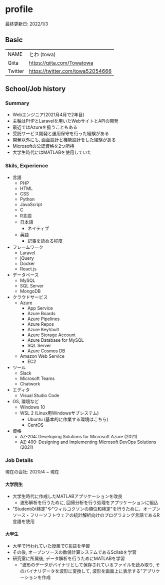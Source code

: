 # profile
最終更新日: 2022/1/3

## Basic
|         |                                  | 
| ------- | -------------------------------- | 
| NAME    | とわ (towa)                      | 
| Qiita   | https://qiita.com/Towatowa       | 
| Twitter | https://twitter.com/towa52054666 | 

## School/Job history
### Summary
- Webエンジニア(2021月4月で2年目)
- 主軸はPHPとLaravelを用いたWebサイトとAPIの開発
- 最近ではAzureを扱うこともある
- 受託サービス開発と運用保守を行った経験がある
- 開発以外にも, 画面設計と機能設計をした経験がある
- Microsoftの公認資格を2つ所持
- 大学生時代にはMATLABを使用していた

### Skils, Experience
- 言語
    - PHP
    - HTML
    - CSS
    - Python
    - JavaScript
    - C
    - R言語
    - 日本語
        - ネイティブ
    - 英語
        - 記事を読める程度
- フレームワーク
    - Laravel
    - jQuery
    - Docker
    - React.js
- データベース
    - MySQL
    - SQL Server
    - MongoDB
- クラウドサービス
    - Azure
        - App Service
        - Azure Boards
        - Azure Pipelines
        - Azure Repos
        - Azure KeyVault
        - Azure Storage Account
        - Azure Database for MySQL
        - SQL Server
        - Azure Cosmos DB
    - Amazon Web Service
        - EC2
- ツール
    - Slack
    - Microsoft Teams
    - Chatwork
- エディタ
    - Visual Studio Code
- OS, 環境など
    - Windows 10
    - WSL 2 (Linux用Windowsサブシステム)
        - Ubuntu (基本的に作業する環境はこちら)
        - CentOS
- 資格
    - AZ-204: Developing Solutions for Microsoft Azure (2021)
    - AZ-400: Designing and Implementing Microsoft DevOps Solutions (2021)

### Job Details
現在の会社: 2020/4 ~ 現在

#### 大学院生
- 大学生時代に作成したMATLABアプリケーションを改良
    - 波形解析を行うために, 回帰分析を行う処理をアプリケーションに組込
- "Studentのt検定"や"ウィルコクソンの順位和検定"を行うために、オープンソース・フリーソフトウェアの統計解析向けのプログラミング言語であるR言語を使用
#### 大学生
- 大学で行われていた授業でC言語を学習
- その後, オープンソースの数値計算システムであるScilabを学習
- 研究室に所属後, データ解析を行うためにMATLABを学習
    - "波形のデータがバイナリとして保存されているファイルを読み取り, そのバイナリデータを波形に変換して, 波形を画面上に表示する"アプリケーションを作成
